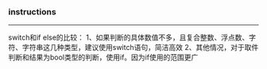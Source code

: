 ### instructions
---

switch和if else的比较：
1、如果判断的具体数值不多，且复合整数、浮点数、字符、字符串这几种类型，建议使用switch语句，简洁高效
2、其他情况，对于取件判断和结果为bool类型的判断，使用if。因为if使用的范围更广
